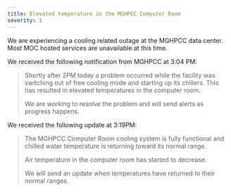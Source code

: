 ```yaml
---
title: Elevated temperature in the MGHPCC Computer Room
severity: 1
---
```


We are experiencing a cooling related outage at the MGHPCC data center. Most
MOC hosted services are unavailable at this time.

We received the following notification from MGHPCC at 3:04 PM:

> Shortly after 2PM today a problem occurred while the facility was switching
> out of free cooling mode and starting up its chillers.  This has resulted in
> elevated temperatures in the computer room.
>
> We are working to resolve the problem and will send alerts as progress
> happens.

We received the following update at 3:19PM:

> The MGHPCC Computer Room cooling system is fully functional and chilled water
> temperature is returning toward its normal range.
> 
> Air temperature in the computer room has started to decrease.
> 
> We will send an update when temperatures have returned to their normal
> ranges.

